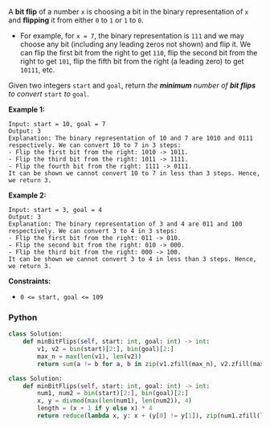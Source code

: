 A  **bit flip**  of a number  `x`  is choosing a bit in the binary representation of  `x`  and  **flipping**  it from either  `0`  to  `1`  or  `1`  to  `0`.

-   For example, for  `x = 7`, the binary representation is  `111`  and we may choose any bit (including any leading zeros not shown) and flip it. We can flip the first bit from the right to get  `110`, flip the second bit from the right to get  `101`, flip the fifth bit from the right (a leading zero) to get  `10111`, etc.

Given two integers  `start`  and  `goal`, return _the  **minimum**  number of  **bit flips**  to convert_ `start` _to_ `goal`.

**Example 1:**
```
Input: start = 10, goal = 7
Output: 3
Explanation: The binary representation of 10 and 7 are 1010 and 0111 respectively. We can convert 10 to 7 in 3 steps:
- Flip the first bit from the right: 1010 -> 1011.
- Flip the third bit from the right: 1011 -> 1111.
- Flip the fourth bit from the right: 1111 -> 0111.
It can be shown we cannot convert 10 to 7 in less than 3 steps. Hence, we return 3.
```

**Example 2:**
```
Input: start = 3, goal = 4
Output: 3
Explanation: The binary representation of 3 and 4 are 011 and 100 respectively. We can convert 3 to 4 in 3 steps:
- Flip the first bit from the right: 011 -> 010.
- Flip the second bit from the right: 010 -> 000.
- Flip the third bit from the right: 000 -> 100.
It can be shown we cannot convert 3 to 4 in less than 3 steps. Hence, we return 3.
```

**Constraints:**

- `0 <= start, goal <= 109`


### Python

```py
class Solution:
    def minBitFlips(self, start: int, goal: int) -> int:
        v1, v2 = bin(start)[2:], bin(goal)[2:]
        max_n = max(len(v1), len(v2))
        return sum(a != b for a, b in zip(v1.zfill(max_n), v2.zfill(max_n)))
```

```python
class Solution:
    def minBitFlips(self, start: int, goal: int) -> int:
        num1, num2 = bin(start)[2:], bin(goal)[2:]
        x, y = divmod(max(len(num1), len(num2)), 4)
        length = (x + 1 if y else x) * 4
        return reduce(lambda x, y: x + (y[0] != y[1]), zip(num1.zfill(length), num2.zfill(length)), 0)
```